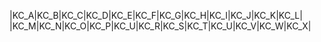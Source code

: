 |KC_A|KC_B|KC_C|KC_D|KC_E|KC_F|KC_G|KC_H|KC_I|KC_J|KC_K|KC_L|
|KC_M|KC_N|KC_O|KC_P|KC_U|KC_R|KC_S|KC_T|KC_U|KC_V|KC_W|KC_X|